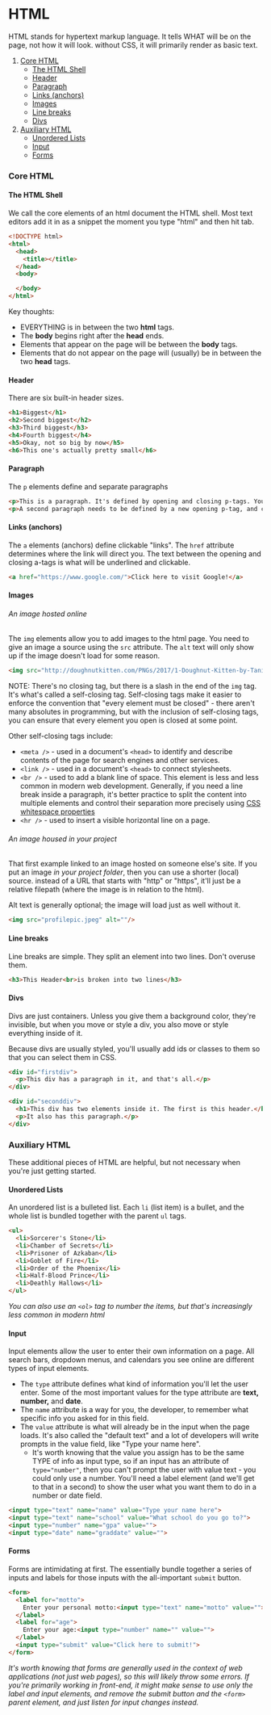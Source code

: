 # HTML

HTML stands for hypertext markup language. It tells WHAT will be on the page, not how it will look. without CSS, it will primarily render as basic text.

1. [Core HTML](#core-html)
    * [The HTML Shell](#the-html-shell)
    * [Header](#header)
    * [Paragraph](#paragraph)
    * [Links (anchors)](#links-(anchors))
    * [Images](#images)
    * [Line breaks](#line-breaks)
    * [Divs](#divs)
2. [Auxiliary HTML](#auxiliary-html)
    * [Unordered Lists](#unordered-listes)
    * [Input](#input)
    * [Forms](#forms)

### Core HTML

#### The HTML Shell

We call the core elements of an html document the HTML shell. Most text editors add it in as a snippet the moment you type "html" and then hit tab.

```html
<!DOCTYPE html>
<html>
  <head>
    <title></title>
  </head>
  <body>

  </body>
</html>
```

Key thoughts:
* EVERYTHING is in between the two **html** tags.
* The **body** begins right after the **head** ends.
* Elements that appear on the page will be between the **body** tags.
* Elements that do not appear on the page will (usually) be in between the two **head** tags.

#### Header

There are six built-in header sizes.

```html
<h1>Biggest</h1>
<h2>Second biggest</h2>
<h3>Third biggest</h3>
<h4>Fourth biggest</h4>
<h5>Okay, not so big by now</h5>
<h6>This one's actually pretty small</h6>
```

#### Paragraph

The `p` elements define and separate paragraphs

```html
<p>This is a paragraph. It's defined by opening and closing p-tags. You can make a single paragraph as large or as small as you care to. Once you close it, the paragraph will be over.</p>
<p>A second paragraph needs to be defined by a new opening p-tag, and closed with a corresponding p-tag.</p>
```

#### Links (anchors)

The `a` elements (anchors) define clickable "links". The `href` attribute determines where the link will direct you. The text between the opening and closing a-tags is what will be underlined and clickable.

```html
<a href="https://www.google.com/">Click here to visit Google!</a>
```

#### Images

###### An image hosted online

The `img` elements allow you to add images to the html page. You need to give an image a source using the `src` attribute. The `alt` text will only show up if the image doesn't load for some reason.

```html
<img src="http://doughnutkitten.com/PNGs/2017/1-Doughnut-Kitten-by-Tania-Hennessy.png" alt="The Donut Kitten didn't load!"/>
```

NOTE: There's no closing tag, but there is a slash in the end of the `img` tag. It's what's called a self-closing tag. Self-closing tags make it easier to enforce the convention that "every element must be closed" - there aren't many absolutes in programming, but with the inclusion of self-closing tags, you can ensure that every element you open is closed at some point.

Other self-closing tags include:
* `<meta />` - used in a document's `<head>` to identify and describe contents of the page for search engines and other services.
* `<link />` - used in a document's `<head>` to connect stylesheets.
* `<br />` - used to add a blank line of space. This element is less and less common in modern web development. Generally, if you need a line break inside a paragraph, it's better practice to split the content into multiple elements and control their separation more precisely using [CSS whitespace properties](css.md#whitespace)
* `<hr />` - used to insert a visible horizontal line on a page.

###### An image housed in your project

That first example linked to an image hosted on someone else's site. If you put an image *in your project folder*, then you can use a shorter (local) source. instead of a URL that starts with "http" or "https", it'll just be a relative filepath (where the image is in relation to the html).

Alt text is generally optional; the image will load just as well without it.

```html
<img src="profilepic.jpeg" alt=""/>
```

#### Line breaks

Line breaks are simple. They split an element into two lines. Don't overuse them.

```html
<h3>This Header<br>is broken into two lines</h3>
```

#### Divs

Divs are just containers. Unless you give them a background color, they're invisible, but when you move or style a div, you also move or style everything inside of it.

Because divs are usually styled, you'll usually add ids or classes to them so that you can select them in CSS.

```html
<div id="firstdiv">
  <p>This div has a paragraph in it, and that's all.</p>
</div>

<div id="seconddiv">
  <h1>This div has two elements inside it. The first is this header.</h1>
  <p>It also has this paragraph.</p>
</div>
```

### Auxiliary HTML

These additional pieces of HTML are helpful, but not necessary when you're just getting started.

#### Unordered Lists

An unordered list is a bulleted list. Each `li` (list item) is a bullet, and the whole list is bundled together with the parent `ul` tags.

```html
<ul>
  <li>Sorcerer's Stone</li>
  <li>Chamber of Secrets</li>
  <li>Prisoner of Azkaban</li>
  <li>Goblet of Fire</li>
  <li>Order of the Phoenix</li>
  <li>Half-Blood Prince</li>
  <li>Deathly Hallows</li>
</ul>
```

*You can also use an `<ol>` tag to number the items, but that's increasingly less common in modern html*

#### Input

Input elements allow the user to enter their own information on a page. All search bars, dropdown menus, and calendars you see online are different types of input elements.
* The `type` attribute defines what kind of information you'll let the user enter. Some of the most important values for the type attribute are **text, number,** and **date**.
* The `name` attribute is a way for you, the developer, to remember what specific info you asked for in this field.
* The `value` attribute is what will already be in the input when the page loads. It's also called the "default text" and a lot of developers will write prompts in the value field, like "Type your name here".
    * It's worth knowing that the value you assign has to be the same TYPE of info as input type, so if an input has an attribute of `type="number"`, then you can't prompt the user with value text - you could only use a number. You'll need a label element (and we'll get to that in a second) to show the user what you want them to do in a number or date field.

```html
<input type="text" name="name" value="Type your name here">
<input type="text" name="school" value="What school do you go to?">
<input type="number" name="gpa" value="">
<input type="date" name="graddate" value="">
```

#### Forms

Forms are intimidating at first. The essentially bundle together a series of inputs and labels for those inputs with the all-important `submit` button.

```html
<form>
  <label for="motto">
    Enter your personal motto:<input type="text" name="motto" value="">
  </label>
  <label for="age">
    Enter your age:<input type="number" name="" value="">
  </label>
  <input type="submit" value="Click here to submit!">
</form>
```

*It's worth knowing that forms are generally used in the context of web applications (not just web pages), so this will likely throw some errors. If you're primarily working in front-end, it might make sense to use only the label and input elements, and remove the submit button and the `<form>` parent element, and just listen for input changes instead.*
